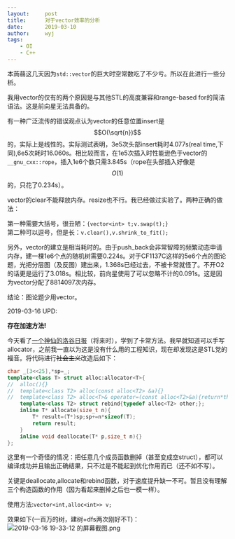 ```yaml
---
layout:		post
title:		对于vector效率的分析
date:		2019-03-10
author:		wyj
tags:
    - OI
    - C++
---
```


本蒟蒻这几天因为`std::vector`的巨大时空常数吃了不少亏。所以在此进行一些分析。

我用vector的仅有的两个原因是与其他STL的高度兼容和range-based for的简洁语法。这是前向星无法具备的。

有一种广泛流传的错误观点认为vector的任意位置insert是$$O(\sqrt{n})$$的，实际上是线性的。实际测试表明，3e5次头部insert耗时4.077s(real time,下同),6e5次耗时16.060s。相比较而言，在1e5次插入时性能逊色于vector的`__gnu_cxx::rope`，插入1e6个数只需3.845s（rope在头部插入好像是$$O(1)$$的，只花了0.234s）。

vector的clear不能释放内存。resize也不行。我已经做过实验了。两种正确的做法：

第一种需要大括号，很丑陋：`{vector<int> t;v.swap(t);}`  
第二种可以逗号，但是长：`v.clear(),v.shrink_to_fit();`


另外，vector的建立是相当耗时的。由于push_back会非常智障的频繁动态申请内存，建一棵1e6个点的随机树需要0.224s。对于CF1137C这样的5e6个点的图论题，光把分层图（及反图）建出来，1.368s已经过去，不被卡常就怪了。不开O2的话更是运行了3.018s。相比较，前向星使用了可以忽略不计的0.091s。这是因为vector分配了8814097次内存。

结论：图论题少用vector。

2019-03-16 UPD:

**存在加速方法!**

今天看了[一个神仙的洛谷日报](https://www.luogu.org/blog/Howershine950644/c-ka-chang-shuo-zhi-nei-cun-you-hua)（将来时），学到了卡常方法。我早就知道可以手写allocator，之前我一直以为这是没有什么用的工程知识，现在却发现这是STL党的福音。将代码进行~~社会主义~~改造后如下：
```cpp
char _[3<<25],*sp=_;
template<class T> struct alloc:allocator<T>{
//	alloc(){}
//	template<class T2> alloc(const alloc<T2> &a){}
//	template<class T2> alloc<T>& operator=(const alloc<T2>&a){return*this;}
	template<class T2> struct rebind{typedef alloc<T2> other;};
	inline T* allocate(size_t n){
		T* result=(T*)sp;sp+=n*sizeof(T);
		return result;
	}
	inline void deallocate(T* p,size_t n){}
};
```
这里有一个奇怪的情况：把任意几个成员函数删掉（甚至变成空struct），都可以编译成功并且输出正确结果，只不过是不能起到优化作用而已（还不如不写）。

关键是deallocate,allocate和rebind函数，对于速度提升缺一不可。暂且没有理解三个构造函数的作用（因为看起来删掉之后也一模一样）。

使用方法:`vector<int,alloc<int>> v;`

效果如下(一百万的树，建树+dfs两次刚好不T)：
![2019-03-16 19-33-12 的屏幕截图.png](https://i.loli.net/2019/03/16/5c8ce087c9239.png)

